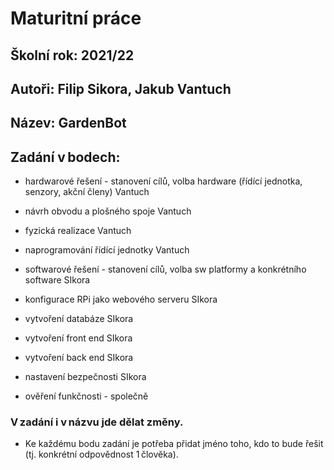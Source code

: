 # Maturitní práce  

## Školní rok:	2021/22 

## Autoři:		Filip Sikora, Jakub Vantuch 

## Název:		GardenBot 

## Zadání v bodech: 

- hardwarové řešení - stanovení cílů, volba hardware (řídící jednotka, senzory, akční členy) Vantuch 

- návrh obvodu a plošného spoje Vantuch 

- fyzická realizace Vantuch 

- naprogramování řídící jednotky Vantuch 

- softwarové řešení - stanovení cílů, volba sw platformy a konkrétního software SIkora 

- konfigurace RPi jako webového serveru SIkora 

- vytvoření databáze SIkora 

- vytvoření front end SIkora 

- vytvoření back end SIkora 

- nastavení bezpečnosti SIkora 

- ověření funkčnosti - společně 

### V zadání i v názvu jde dělat změny. 

- Ke každému bodu zadání je potřeba přidat jméno toho, kdo to bude řešit (tj. konkrétní odpovědnost 1 člověka). 